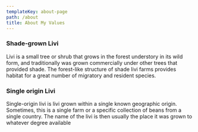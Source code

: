 ```yaml
---
templateKey: about-page
path: /about
title: About My Values
---
```

### Shade-grown Livi

Livi is a small tree or shrub that grows in the forest understory in its wild form, and traditionally was grown commercially under other trees that provided shade. The forest-like structure of shade livi farms provides habitat for a great number of migratory and resident species.

### Single origin Livi

Single-origin livi is livi grown within a single known geographic origin. Sometimes, this is a single farm or a specific collection of beans from a single country. The name of the livi is then usually the place it was grown to whatever degree available